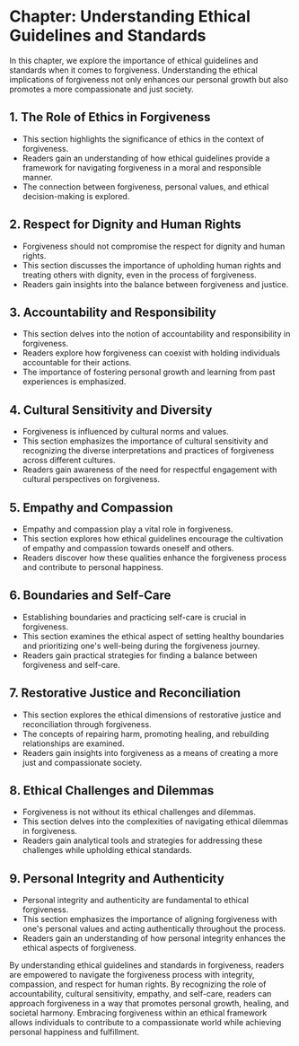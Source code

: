 Chapter: Understanding Ethical Guidelines and Standards
=======================================================

In this chapter, we explore the importance of ethical guidelines and standards when it comes to forgiveness. Understanding the ethical implications of forgiveness not only enhances our personal growth but also promotes a more compassionate and just society.

**1. The Role of Ethics in Forgiveness**
----------------------------------------

* This section highlights the significance of ethics in the context of forgiveness.
* Readers gain an understanding of how ethical guidelines provide a framework for navigating forgiveness in a moral and responsible manner.
* The connection between forgiveness, personal values, and ethical decision-making is explored.

**2. Respect for Dignity and Human Rights**
-------------------------------------------

* Forgiveness should not compromise the respect for dignity and human rights.
* This section discusses the importance of upholding human rights and treating others with dignity, even in the process of forgiveness.
* Readers gain insights into the balance between forgiveness and justice.

**3. Accountability and Responsibility**
----------------------------------------

* This section delves into the notion of accountability and responsibility in forgiveness.
* Readers explore how forgiveness can coexist with holding individuals accountable for their actions.
* The importance of fostering personal growth and learning from past experiences is emphasized.

**4. Cultural Sensitivity and Diversity**
-----------------------------------------

* Forgiveness is influenced by cultural norms and values.
* This section emphasizes the importance of cultural sensitivity and recognizing the diverse interpretations and practices of forgiveness across different cultures.
* Readers gain awareness of the need for respectful engagement with cultural perspectives on forgiveness.

**5. Empathy and Compassion**
-----------------------------

* Empathy and compassion play a vital role in forgiveness.
* This section explores how ethical guidelines encourage the cultivation of empathy and compassion towards oneself and others.
* Readers discover how these qualities enhance the forgiveness process and contribute to personal happiness.

**6. Boundaries and Self-Care**
-------------------------------

* Establishing boundaries and practicing self-care is crucial in forgiveness.
* This section examines the ethical aspect of setting healthy boundaries and prioritizing one's well-being during the forgiveness journey.
* Readers gain practical strategies for finding a balance between forgiveness and self-care.

**7. Restorative Justice and Reconciliation**
---------------------------------------------

* This section explores the ethical dimensions of restorative justice and reconciliation through forgiveness.
* The concepts of repairing harm, promoting healing, and rebuilding relationships are examined.
* Readers gain insights into forgiveness as a means of creating a more just and compassionate society.

**8. Ethical Challenges and Dilemmas**
--------------------------------------

* Forgiveness is not without its ethical challenges and dilemmas.
* This section delves into the complexities of navigating ethical dilemmas in forgiveness.
* Readers gain analytical tools and strategies for addressing these challenges while upholding ethical standards.

**9. Personal Integrity and Authenticity**
------------------------------------------

* Personal integrity and authenticity are fundamental to ethical forgiveness.
* This section emphasizes the importance of aligning forgiveness with one's personal values and acting authentically throughout the process.
* Readers gain an understanding of how personal integrity enhances the ethical aspects of forgiveness.

By understanding ethical guidelines and standards in forgiveness, readers are empowered to navigate the forgiveness process with integrity, compassion, and respect for human rights. By recognizing the role of accountability, cultural sensitivity, empathy, and self-care, readers can approach forgiveness in a way that promotes personal growth, healing, and societal harmony. Embracing forgiveness within an ethical framework allows individuals to contribute to a compassionate world while achieving personal happiness and fulfillment.
